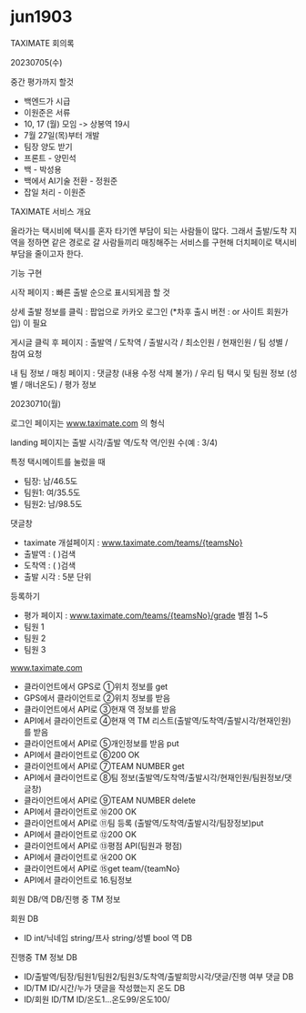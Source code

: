 # jun1903
TAXIMATE 회의록

20230705(수)

중간 평가까지 할것
* 백엔드가 시급
* 이원준은 서류
* 10, 17 (월) 모임 -> 상봉역 19시
* 7월 27일(목)부터 개발
* 팀장 양도 받기
* 프론트 - 양민석
* 백 - 박성용
* 백에서 AI기술 전환 - 정원준
* 잡일 처리 - 이원준

TAXIMATE 서비스 개요 

올라가는 택시비에 택시를 혼자 타기엔 부담이 되는 사람들이 많다.
그래서 출발/도착 지역을 정하면 같은 경로로 갈 사람들끼리 매칭해주는 서비스를 구현해 더치페이로 택시비 부담을 줄이고자 한다.

기능 구현 

시작 페이지 : 빠른 출발 순으로 표시되게끔 할 것

상세 출발 정보를 클릭 : 팝업으로 카카오 로그인 (*차후 출시 버전 : or 사이트 회원가입) 이 필요

게시글 클릭 후 페이지 :  출발역 / 도착역 / 출발시각 / 최소인원 / 현재인원 / 팀 성별 / 참여 요청 

내 팀 정보 / 매칭 페이지 : 댓글창 (내용 수정 삭제 불가) / 우리 팀 택시 및 팀원 정보 (성별 / 매너온도) / 평가 정보

20230710(월)

로그인 페이지는 www.taximate.com 의 형식

landing 페이지는 출발 시각/출발 역/도착 역/인원 수(예 : 3/4)

특정 택시메이트를 눌렀을 때

* 팀장: 남/46.5도
* 팀원1: 여/35.5도
* 팀원2: 남/98.5도

댓글창

* taximate 개설페이지 : www.taximate.com/teams/{teamsNo}
* 출발역 : (    )검색
* 도착역 : (    )검색
* 출발 시각 : 5분 단위

등록하기

* 평가 페이지 : www.taximate.com/teams/{teamsNo}/grade
	별점 1~5
* 팀원 1 
* 팀원 2
* 팀원 3

www.taximate.com

* 클라이언트에서 GPS로 ①위치 정보를 get
* GPS에서 클라이언트로 ②위치 정보를 받음
* 클라이언트에서 API로 ③현재 역 정보를 받음
* API에서 클라이언트로 ④현재 역 TM 리스트(출발역/도착역/출발시각/현재인원)를 받음
* 클라이언트에서 API로 ⑤개인정보를 받음 put
* API에서 클라이언트로 ⑥200 OK
* 클라이언트에서 API로 ⑦TEAM NUMBER get
* API에서 클라이언트로 ⑧팀 정보(출발역/도착역/출발시각/현재인원/팀원정보/댓글창)
* 클라이언트에서 API로 ⑨TEAM NUMBER delete
* API에서 클라이언트로 ⑩200 OK
* 클라이언트에서 API로 ⑪팀 등록 (출발역/도착역/출발시각/팀장정보)put
* API에서 클라이언트로 ⑫200 OK
* 클라이언트에서 API로 ⑬평점 API(팀원과 평점)
* API에서 클라이언트로 ⑭200 OK
* 클라이언트에서 API로 ⑮get team/{teamNo}
* API에서 클라이언트로 16.팀정보

회원 DB/역 DB/진행 중 TM 정보

회원 DB 
* ID int/닉네임 string/프사 string/성별 bool
역 DB

진행중 TM 정보 DB
* ID/출발역/팀장/팀원1/팀원2/팀원3/도착역/출발희망시각/댓글/진행 여부
댓글 DB
* ID/TM ID/시간/누가 댓글을 작성했는지
온도 DB
* ID/회원 ID/TM ID/온도1...온도99/온도100/
